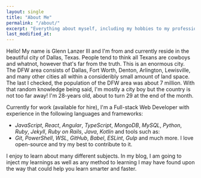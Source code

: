 ```yaml
---
layout: single
title: "About Me"
permalink: "/about/"
excerpt: "Everything about myself, including my hobbies to my professions."
last_modified_at:
---
```


Hello! My name is Glenn Lanzer III and I'm from and currently reside in the beautiful city of Dallas, Texas. People tend to think all Texans are cowboys and whatnot, however that's far from the truth. This is an enormous city. The DFW area consists of Dallas, Fort Worth, Denton, Arlington, Lewisville, and many other cities all within a consideribly small amount of land space. The last I checked, the population of the DFW area was about 7 million. With that random knowledge being said, I'm mostly a city boy but the country is not too far away! I'm 28-years old, about to turn 29 at the end of the month.

Currently for work (available for hire), I'm a Full-stack Web Developer with experience in the following languages and frameworks:
  * *JavaScript*, *React*, *Angular*, *TypeScript*, *MongoDB*, *MySQL*, *Python*, *Ruby*, *Jekyll*, *Ruby on Rails*, *Java*, *Kotlin*
and tools such as:
  * *Git*, *PowerShell*, *WSL*, *GitHub*, *Babel*, *ESLint*, *Gulp*
and much more. I love open-source and try my best to contribute to it.

I enjoy to learn about many different subjects. In my blog, I am going to inject my learnings as well as any method to learning I may have found upon the way that could help you learn smarter and faster.

